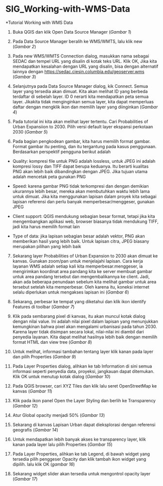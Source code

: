 # SIG_Working-with-WMS-Data

*Tutorial Working with WMS Data

1. Buka QGIS dan klik Open Data Source Manager (*Gambar 1*)

2. Pada Data Source Manager beralih ke WMS/WMTS, lalu klik new (*Gambar 2*)

3. Pada new WMS/WMTS Connection dialog, masukkan nama sebagai SEDAC dan tempel URL yang disalin di kotak teks URL. Klik OK, Jika kita mendapatkan kesalahan dengan URL yang disalin, bisa dengan alternatif lainnya dengan https://sedac.ciesin.columbia.edu/geoserver.wms (*Gambar 3*)

4. Selanjutnya pada Data Source Manager dialog, kik Connect. Semua layer yang tersedia akan dimuat. Kita akan melihat ID yang berbeda terdaftar di sebelah layer. ID 0 nerarti kita mendapatkan peta semua layer. Jikakita tidak menginginkan semua layer, kita dapat memperluas daftar dengan mengklik ikon dan memilih layer yang diinginkan (*Gambar 4*)

5. Pada tutorial ini kita akan melihat layer tertentu. Cari Probabilities of Urban Expansiion to 2030. Pilih versi default layer ekspansi perkotaan 2030 (*Gambar 5*)

6. Pada bagian pengkodean gambar, kita harus memilih format gambar. Format gambar itu penting, dan itu tergantung pada kasus penggunaan. Berdasarkan perspektif pengguna berikut adalah 

- Quality: kompresi file untuk PNG adalah lossless, untuk JPEG ini adalah kompresi lossy dan TIFF dapat berupa keduanya. Itu berarti kualitas PNG akan lebih baik dibandingkan dengan JPEG. Jika tujuan utama adalah mencetak peta gunakan PNG

- Speed: karena gambar PNG tidak terkompresi dan dengan demikian ukurannya lebih besar, mereka akan membutuhkan waktu lebih lama untuk dimuat. Jika kita menggunakan lapisan dalam proyek kita sebagai lapisan referensi dan perlu banyak memperbesar/menggeser, gunakan JPEG

- Client support: QGIS mendukung sebagian besar format, tetapi jika kita mengembangkan aplikasi web, browser biasanya tidak mendukung TIFF, jadi kita harus memilih format lain

- Type of data: jika lapisan sebagian besar adalah vektor, PNG akan memberikan hasil yang lebih baik. Untuk lapisan citra, JPEG biasany merupakan pilihan yang lebih baik

7. Sekarang layer Probabilities of Urban Expansion to 2030 akan dimuat ke kanvas. Gunakan zoom/pan untuk menjelajahi lapisan. Cara kerja layanan WMS adalah setiap kali kita memperbesar.menggeser, ia mengirimkan koordinat area pandang kita ke server membuat gambar untuk area pandang tersebut dan mengembalikannya ke client. Jadi, akan ada beberapa penundaan sebelum kita melihat gambar untuk area tersebut setelah kita memperbesar. Oleh karena itu, koneksi internet selalu diperlukan untuk mengakses lapisan ini (*Gambar 6*)

8. Sekarang, perbesar ke tempat yang diketahui dan klik ikon identify Features di toolbar (*Gambar 7*)

9. Klik pada sembarang pixel di kanvas, itu akan muncul kotak dialog dengan nilai value. Ini adalah nilai pixel dalam lapisan yang menunjukkan kemungkinan bahwa pixel akan mengalami urbanisasi pada tahun 2030. Karena layer tidak disimpan secara lokal, nilai-nilai ini diambil dari penyedia layanan. Kita dapat melihat hasilnya lebih baik dengan memilih format HTML dan view tree (*Gambar 8*)

10. Untuk melihat, informasi tambahan tentang layer klik kanan pada layer dan pilih Properties (*Gambar 9*)

11. Pada Layer Properties dialog, alihkan ke tab Information di sini semua informasi seperti penyedia data, proyeksi, jangkauan dapat ditemukan. Klik OK untuk menutup kotak dialog (*Gambar 10*)

12. Pada QGIS browser, cari XYZ Tiles dan klik lalu seret OpenStreetMap ke kanvas (*Gambar 11*)

13. Klik pada ikon panel Open the Layer Styling dan berlih ke Transparency (*Gambar 12*)

14. Atur Global opacity menjadi 50% (*Gambar 13*)

15. Sekarang di kanvas Lapisan Urban dapat dieksplorasi dengan referensi geografis (*Gambar 14*)

16. Untuk mendapatkan lebih banyak akses ke transparency layer, klik kanan pada layer lalu pilih Properties (*Gambar 15*)

17. Pada Layer Properties, alihkan ke tab Legend, di bawah widget yang tersedia pilih penggeser Opacity dan klik tambah ikon widget yang dipilih. lalu klik OK (*gambar 16*)

18. Sekarang widget slider akan tersedia untuk mengontrol opacity layer (*Gambar 17*)
